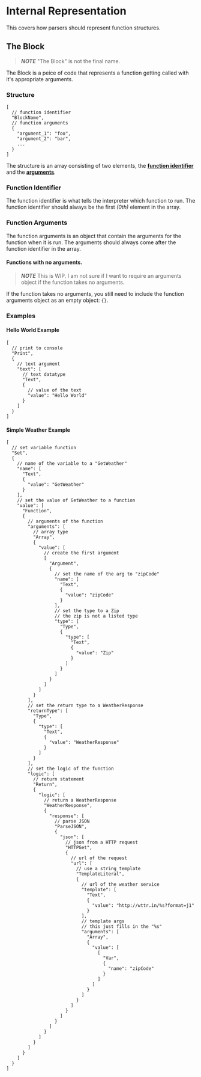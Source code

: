 # Internal Representation
This covers how parsers should represent function structures.

## The Block

> **_NOTE_**  "The Block" is not the final name.

The Block is a peice of code that represents a function getting called with it's appropriate arguments.

### Structure

```json5
[
  // function identifier
  "BlockName",
  // function arguments
  {
    "argument_1": "foo",
    "argument_2": "bar",
    ...
  }
]
```

The structure is an array consisting of two elements, the [**function identifier**](#function-identifier) and the [**arguments**](#function-arguments).

### Function Identifier

The function identifier is what tells the interpreter which function to run. The function identifier should always be the first _(0th)_ element in the array.

### Function Arguments

The function arguments is an object that contain the arguments for the function when it is run. The arguments should always come after the function identifier in the array.

#### Functions with no arguments.

> **_NOTE_**  This is WIP. I am not sure if I want to require an arguments object if the function takes no arguments. 

If the function takes no arguments, you still need to include the function arguments object as an empty object: `{}`.

### Examples

#### Hello World Example

```json5
[
  // print to console
  "Print",
  {
    // text argument
    "text": [
      // text datatype
      "Text",
      {
        // value of the text
        "value": "Hello World"
      }
    ]
  }
]
```

#### Simple Weather Example

```json5
[
  // set variable function
  "Set",
  {
    // name of the variable to a "GetWeather"
    "name": [
      "Text",
      {
        "value": "GetWeather"
      }
    ],
    // set the value of GetWeather to a function
    "value": [
      "Function",
      {
        // arguments of the function
        "arguments": [
          // array type
          "Array",
          {
            "value": [
              // create the first argument
              [
                "Argument",
                {
                  // set the name of the arg to "zipCode"
                  "name": [
                    "Text",
                    {
                      "value": "zipCode"
                    }
                  ],
                  // set the type to a Zip
                  // the zip is not a listed type
                  "type": [
                    "Type",
                    {
                      "type": [
                        "Text",
                        {
                          "value": "Zip"
                        }
                      ]
                    }
                  ]
                }
              ]
            ]
          }
        ],
        // set the return type to a WeatherResponse
        "returnType": [
          "Type",
          {
            "type": [
              "Text",
              {
                "value": "WeatherResponse"
              }
            ]
          }
        ],
        // set the logic of the function
        "logic": [
          // return statement
          "Return",
          {
            "logic": [
              // return a WeatherResponse
              "WeatherResponse",
              {
                "response": [
                  // parse JSON
                  "ParseJSON",
                  {
                    "json": [
                      // json from a HTTP request
                      "HTTPGet",
                      {
                        // url of the request
                        "url": [
                          // use a string template
                          "TemplateLiteral",
                          {
                            // url of the weather service
                            "template": [
                              "Text",
                              {
                                "value": "http://wttr.in/%s?format=j1"
                              }
                            ],
                            // template args
                            // this just fills in the "%s"
                            "arguments": [
                              "Array",
                              {
                                "value": [
                                  [
                                    "Var",
                                    {
                                      "name": "zipCode"
                                    }
                                  ]
                                ]
                              }
                            ]
                          }
                        ]
                      }
                    ]
                  }
                ]
              }
            ]
          }
        ]
      }
    ]
  }
]
```
